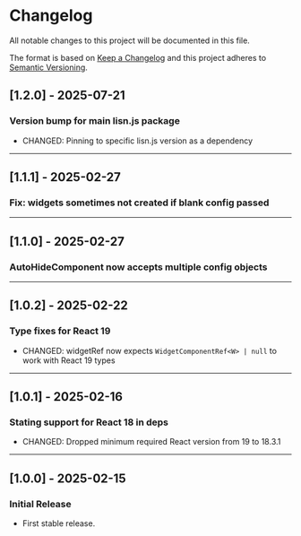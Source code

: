 # Changelog

All notable changes to this project will be documented in this file.

The format is based on [Keep a Changelog](https://keepachangelog.com/en/1.0.0/)
and this project adheres to [Semantic Versioning](https://semver.org/).

## [1.2.0] - 2025-07-21

### Version bump for main lisn.js package

- CHANGED: Pinning to specific lisn.js version as a dependency

---

## [1.1.1] - 2025-02-27

### Fix: widgets sometimes not created if blank config passed

---

## [1.1.0] - 2025-02-27

### AutoHideComponent now accepts multiple config objects

---

## [1.0.2] - 2025-02-22

### Type fixes for React 19

- CHANGED: widgetRef now expects `WidgetComponentRef<W> | null` to work with
  React 19 types

---

## [1.0.1] - 2025-02-16

### Stating support for React 18 in deps

- CHANGED: Dropped minimum required React version from 19 to 18.3.1

---

## [1.0.0] - 2025-02-15

### Initial Release

- First stable release.
